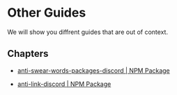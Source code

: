 # Other Guides

We will show you diffrent guides that are out of context.

## Chapters

- [anti-swear-words-packages-discord | NPM Package](https://github.com/ookamicodes/discordjs-guide/other-guides/chapters/anti-swear-words.md)

- [anti-link-discord | NPM Package](https://github.com/ookamicodes/discordjs-guide/other-guides/chapters/anti-link.md)